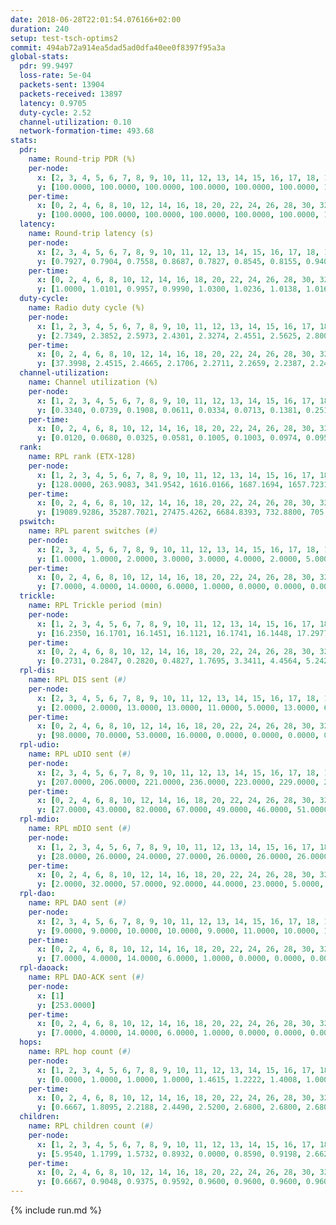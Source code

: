 ```yaml
---
date: 2018-06-28T22:01:54.076166+02:00
duration: 240
setup: test-tsch-optims2
commit: 494ab72a914ea5dad5ad0dfa40ee0f8397f95a3a
global-stats:
  pdr: 99.9497
  loss-rate: 5e-04
  packets-sent: 13904
  packets-received: 13897
  latency: 0.9705
  duty-cycle: 2.52
  channel-utilization: 0.10
  network-formation-time: 493.68
stats:
  pdr:
    name: Round-trip PDR (%)
    per-node:
      x: [2, 3, 4, 5, 6, 7, 8, 9, 10, 11, 12, 13, 14, 15, 16, 17, 18, 19, 20, 21, 22, 23, 24, 25]
      y: [100.0000, 100.0000, 100.0000, 100.0000, 100.0000, 100.0000, 100.0000, 100.0000, 100.0000, 100.0000, 100.0000, 100.0000, 100.0000, 100.0000, 100.0000, 100.0000, 100.0000, 100.0000, 98.7633, 100.0000, 100.0000, 100.0000, 100.0000, 100.0000]
    per-time:
      x: [0, 2, 4, 6, 8, 10, 12, 14, 16, 18, 20, 22, 24, 26, 28, 30, 32, 34, 36, 38, 40, 42, 44, 46, 48, 50, 52, 54, 56, 58, 60, 62, 64, 66, 68, 70, 72, 74, 76, 78, 80, 82, 84, 86, 88, 90, 92, 94, 96, 98, 100, 102, 104, 106, 108, 110, 112, 114, 116, 118, 120, 122, 124, 126, 128, 130, 132, 134, 136, 138, 140, 142, 144, 146, 148, 150, 152, 154, 156, 158, 160, 162, 164, 166, 168, 170, 172, 174, 176, 178, 180, 182, 184, 186, 188, 190, 192, 194, 196, 198, 200, 202, 204, 206, 208, 210, 212, 214, 216, 218, 220, 222, 224, 226, 228, 230]
      y: [100.0000, 100.0000, 100.0000, 100.0000, 100.0000, 100.0000, 100.0000, 100.0000, 100.0000, 100.0000, 100.0000, 100.0000, 100.0000, 100.0000, 100.0000, 100.0000, 100.0000, 100.0000, 100.0000, 100.0000, 100.0000, 100.0000, 100.0000, 100.0000, 100.0000, 100.0000, 100.0000, 100.0000, 100.0000, 100.0000, 100.0000, 100.0000, 100.0000, 100.0000, 100.0000, 100.0000, 100.0000, 100.0000, 100.0000, 100.0000, 100.0000, 100.0000, 100.0000, 100.0000, 100.0000, 100.0000, 100.0000, 94.1667, 100.0000, 100.0000, 100.0000, 100.0000, 100.0000, 100.0000, 100.0000, 100.0000, 100.0000, 100.0000, 100.0000, 100.0000, 100.0000, 100.0000, 100.0000, 100.0000, 100.0000, 100.0000, 100.0000, 100.0000, 100.0000, 100.0000, 100.0000, 100.0000, 100.0000, 100.0000, 100.0000, 100.0000, 100.0000, 100.0000, 100.0000, 100.0000, 100.0000, 100.0000, 100.0000, 100.0000, 100.0000, 100.0000, 100.0000, 100.0000, 100.0000, 100.0000, 100.0000, 100.0000, 100.0000, 100.0000, 100.0000, 100.0000, 100.0000, 100.0000, 100.0000, 100.0000, 100.0000, 100.0000, 100.0000, 100.0000, 100.0000, 100.0000, 100.0000, 100.0000, 100.0000, 100.0000, 100.0000, 100.0000, 100.0000, 100.0000, 100.0000, 100.0000]
  latency:
    name: Round-trip latency (s)
    per-node:
      x: [2, 3, 4, 5, 6, 7, 8, 9, 10, 11, 12, 13, 14, 15, 16, 17, 18, 19, 20, 21, 22, 23, 24, 25]
      y: [0.7927, 0.7904, 0.7558, 0.8687, 0.7827, 0.8545, 0.8155, 0.9404, 0.8610, 0.9013, 0.9354, 0.8837, 0.9677, 0.9694, 1.0272, 0.9884, 1.0549, 1.0504, 1.1201, 1.1186, 1.1913, 1.2098, 1.2068, 1.1875]
    per-time:
      x: [0, 2, 4, 6, 8, 10, 12, 14, 16, 18, 20, 22, 24, 26, 28, 30, 32, 34, 36, 38, 40, 42, 44, 46, 48, 50, 52, 54, 56, 58, 60, 62, 64, 66, 68, 70, 72, 74, 76, 78, 80, 82, 84, 86, 88, 90, 92, 94, 96, 98, 100, 102, 104, 106, 108, 110, 112, 114, 116, 118, 120, 122, 124, 126, 128, 130, 132, 134, 136, 138, 140, 142, 144, 146, 148, 150, 152, 154, 156, 158, 160, 162, 164, 166, 168, 170, 172, 174, 176, 178, 180, 182, 184, 186, 188, 190, 192, 194, 196, 198, 200, 202, 204, 206, 208, 210, 212, 214, 216, 218, 220, 222, 224, 226, 228, 230]
      y: [1.0000, 1.0101, 0.9957, 0.9990, 1.0300, 1.0236, 1.0138, 1.0168, 1.0304, 0.9712, 0.9792, 0.9808, 0.9942, 0.9955, 0.9909, 0.9869, 0.9703, 0.9898, 0.9619, 0.9882, 0.9781, 1.0028, 0.9749, 0.9595, 0.9658, 0.9862, 0.9683, 0.9833, 0.9617, 0.9766, 0.9843, 0.9688, 0.9792, 0.9614, 0.9728, 0.9633, 0.9866, 0.9581, 0.9792, 0.9832, 0.9599, 0.9999, 0.9386, 0.9695, 0.9719, 0.9855, 0.9783, 0.9751, 1.0235, 0.9778, 0.9455, 0.9787, 0.9629, 0.9534, 0.9978, 0.9322, 0.9499, 0.9897, 0.9597, 0.9528, 0.9651, 0.9541, 0.9342, 0.9681, 0.9461, 0.9663, 0.9576, 0.9919, 0.9486, 0.9412, 0.9750, 0.9613, 0.9444, 0.9925, 0.9519, 0.9700, 0.9714, 0.9566, 0.9889, 0.9616, 0.9702, 0.9634, 0.9708, 0.9654, 0.9570, 0.9557, 0.9540, 0.9739, 0.9470, 0.9433, 0.9380, 0.9635, 0.9686, 0.9801, 0.9603, 0.9383, 0.9588, 0.9227, 0.9761, 0.9443, 0.9508, 0.9237, 0.9434, 0.9322, 0.9352, 0.9624, 0.9637, 0.9741, 0.9641, 0.9616, 1.0208, 0.9713, 0.9545, 0.9642, 0.9638, 0.9629]
  duty-cycle:
    name: Radio duty cycle (%)
    per-node:
      x: [1, 2, 3, 4, 5, 6, 7, 8, 9, 10, 11, 12, 13, 14, 15, 16, 17, 18, 19, 20, 21, 22, 23, 24, 25]
      y: [2.7349, 2.3852, 2.5973, 2.4301, 2.3274, 2.4551, 2.5625, 2.8000, 2.3326, 2.3675, 2.3658, 2.2805, 2.5799, 2.7252, 2.4845, 2.4305, 2.4442, 2.6383, 2.5594, 2.4927, 2.4945, 2.6275, 2.4313, 2.6261, 2.4184]
    per-time:
      x: [0, 2, 4, 6, 8, 10, 12, 14, 16, 18, 20, 22, 24, 26, 28, 30, 32, 34, 36, 38, 40, 42, 44, 46, 48, 50, 52, 54, 56, 58, 60, 62, 64, 66, 68, 70, 72, 74, 76, 78, 80, 82, 84, 86, 88, 90, 92, 94, 96, 98, 100, 102, 104, 106, 108, 110, 112, 114, 116, 118, 120, 122, 124, 126, 128, 130, 132, 134, 136, 138, 140, 142, 144, 146, 148, 150, 152, 154, 156, 158, 160, 162, 164, 166, 168, 170, 172, 174, 176, 178, 180, 182, 184, 186, 188, 190, 192, 194, 196, 198, 200, 202, 204, 206, 208, 210, 212, 214, 216, 218, 220, 222, 224, 226, 228, 230, 232, 234, 236, 238]
      y: [37.3998, 2.4515, 2.4665, 2.1706, 2.2711, 2.2659, 2.2387, 2.2462, 2.2726, 2.2548, 2.2666, 2.2820, 2.2491, 2.2219, 2.2063, 2.2379, 2.2225, 2.2455, 2.2204, 2.2371, 2.2063, 2.2268, 2.2208, 2.2159, 2.2162, 2.2331, 2.2118, 2.1930, 2.2069, 2.2045, 2.2027, 2.2066, 2.1987, 2.2080, 2.1933, 2.1942, 2.1890, 2.1974, 2.2021, 2.2101, 2.2106, 2.1829, 2.2021, 2.2047, 2.1837, 2.2159, 2.1804, 2.1996, 2.1859, 2.2111, 2.2088, 2.2903, 2.3542, 2.2049, 2.1774, 2.2103, 2.1948, 2.1943, 2.2247, 2.1627, 2.1832, 2.2070, 2.2058, 2.1882, 2.1912, 2.1843, 2.1645, 2.1781, 2.1879, 2.1861, 2.2041, 2.2132, 2.1870, 2.1674, 2.1858, 2.1860, 2.1849, 2.6195, 2.4579, 2.5757, 2.3792, 2.1835, 2.2023, 2.1835, 2.1838, 2.1920, 2.1965, 2.1871, 2.1803, 2.1851, 2.1827, 2.1878, 2.1934, 2.1745, 2.1624, 2.1907, 2.1838, 2.2159, 2.1931, 2.2009, 2.1900, 2.1681, 2.1830, 2.1890, 2.2047, 2.1791, 2.2058, 2.1920, 2.1989, 2.2091, 2.2029, 2.1953, 2.1856, 2.1961, 2.2244, 2.2179, 2.1892, 2.1919, 2.1914, 2.1787]
  channel-utilization:
    name: Channel utilization (%)
    per-node:
      x: [1, 2, 3, 4, 5, 6, 7, 8, 9, 10, 11, 12, 13, 14, 15, 16, 17, 18, 19, 20, 21, 22, 23, 24, 25]
      y: [0.3340, 0.0739, 0.1908, 0.0611, 0.0334, 0.0713, 0.1381, 0.2515, 0.0342, 0.0499, 0.0432, 0.0352, 0.1046, 0.1724, 0.1142, 0.0468, 0.0346, 0.1064, 0.0785, 0.0500, 0.0438, 0.0444, 0.0343, 0.0370, 0.0334]
    per-time:
      x: [0, 2, 4, 6, 8, 10, 12, 14, 16, 18, 20, 22, 24, 26, 28, 30, 32, 34, 36, 38, 40, 42, 44, 46, 48, 50, 52, 54, 56, 58, 60, 62, 64, 66, 68, 70, 72, 74, 76, 78, 80, 82, 84, 86, 88, 90, 92, 94, 96, 98, 100, 102, 104, 106, 108, 110, 112, 114, 116, 118, 120, 122, 124, 126, 128, 130, 132, 134, 136, 138, 140, 142, 144, 146, 148, 150, 152, 154, 156, 158, 160, 162, 164, 166, 168, 170, 172, 174, 176, 178, 180, 182, 184, 186, 188, 190, 192, 194, 196, 198, 200, 202, 204, 206, 208, 210, 212, 214, 216, 218, 220, 222, 224, 226, 228, 230, 232, 234, 236, 238]
      y: [0.0120, 0.0680, 0.0325, 0.0581, 0.1005, 0.1003, 0.0974, 0.0956, 0.1069, 0.1021, 0.1049, 0.1078, 0.1009, 0.0917, 0.0888, 0.0959, 0.0930, 0.0978, 0.0922, 0.0954, 0.0844, 0.0939, 0.0911, 0.0906, 0.0903, 0.0951, 0.0892, 0.0841, 0.0886, 0.0861, 0.0888, 0.0884, 0.0851, 0.0871, 0.0844, 0.0849, 0.0811, 0.0830, 0.0880, 0.0880, 0.0875, 0.0820, 0.0868, 0.0863, 0.0792, 0.0910, 0.0789, 0.0869, 0.0812, 0.0935, 0.0885, 0.1143, 0.1038, 0.0870, 0.0800, 0.0894, 0.0844, 0.0844, 0.0936, 0.0738, 0.0807, 0.0892, 0.0899, 0.0823, 0.0847, 0.0825, 0.0744, 0.0821, 0.0840, 0.0837, 0.0863, 0.0909, 0.0847, 0.0767, 0.0842, 0.0843, 0.0822, 0.2124, 0.1060, 0.1507, 0.0802, 0.0812, 0.0899, 0.0832, 0.0830, 0.0853, 0.0871, 0.0832, 0.0824, 0.0843, 0.0796, 0.0844, 0.0872, 0.0802, 0.0748, 0.0848, 0.0819, 0.0952, 0.0876, 0.0894, 0.0863, 0.0784, 0.0839, 0.0851, 0.0890, 0.0800, 0.0881, 0.0832, 0.0862, 0.0911, 0.0887, 0.0857, 0.0842, 0.0871, 0.0951, 0.0924, 0.0835, 0.0859, 0.0842, 0.0813]
  rank:
    name: RPL rank (ETX-128)
    per-node:
      x: [1, 2, 3, 4, 5, 6, 7, 8, 9, 10, 11, 12, 13, 14, 15, 16, 17, 18, 19, 20, 21, 22, 23, 24, 25]
      y: [128.0000, 263.9083, 341.9542, 1616.0166, 1687.1694, 1657.7231, 277.9138, 1628.0166, 753.4321, 682.3237, 741.1029, 465.6230, 451.2939, 1798.4835, 785.8601, 1917.7231, 2176.5244, 1961.7119, 893.0921, 2281.0392, 1526.5287, 1043.6543, 1630.1000, 807.1506, 1668.6449]
    per-time:
      x: [0, 2, 4, 6, 8, 10, 12, 14, 16, 18, 20, 22, 24, 26, 28, 30, 32, 34, 36, 38, 40, 42, 44, 46, 48, 50, 52, 54, 56, 58, 60, 62, 64, 66, 68, 70, 72, 74, 76, 78, 80, 82, 84, 86, 88, 90, 92, 94, 96, 98, 100, 102, 104, 106, 108, 110, 112, 114, 116, 118, 120, 122, 124, 126, 128, 130, 132, 134, 136, 138, 140, 142, 144, 146, 148, 150, 152, 154, 156, 158, 160, 162, 164, 166, 168, 170, 172, 174, 176, 178, 180, 182, 184, 186, 188, 190, 192, 194, 196, 198, 200, 202, 204, 206, 208, 210, 212, 214, 216, 218, 220, 222, 224, 226, 228, 230, 232, 234, 236, 238]
      y: [19089.9286, 35287.7021, 27475.4262, 6684.8393, 732.8800, 705.4118, 677.8800, 652.9600, 657.1765, 659.2353, 629.9400, 618.2453, 593.9216, 597.0400, 585.3333, 609.3077, 583.0000, 589.3137, 584.2000, 580.8039, 571.6667, 559.3800, 565.1800, 559.2308, 542.3462, 547.3725, 550.6000, 538.5385, 530.7736, 499.3200, 498.8039, 491.4200, 499.1800, 495.1765, 502.5600, 492.1176, 495.2200, 494.8800, 492.6275, 494.5769, 486.3400, 483.4510, 477.7059, 482.4706, 482.4000, 506.9800, 509.2200, 516.0000, 494.9800, 503.6731, 531.4138, 3887.8333, 488.9600, 488.8800, 481.3600, 478.4800, 482.8462, 481.7451, 480.9000, 482.5490, 475.7000, 466.0400, 466.1400, 461.1765, 450.0400, 455.2200, 449.3000, 452.7059, 443.9400, 442.4000, 442.8000, 442.1569, 434.6600, 433.2200, 433.4808, 430.4314, 429.2400, 302.6529, 276.6934, 271.2024, 320.0000, 437.0000, 438.7200, 437.0200, 435.5000, 443.6200, 446.6600, 443.1200, 449.4000, 447.5200, 439.7451, 441.0200, 456.7600, 466.2400, 467.2200, 468.8431, 477.0962, 487.4314, 490.2000, 500.3400, 499.1400, 509.6600, 519.7059, 527.3654, 514.0784, 516.6792, 506.9600, 496.4902, 477.9615, 472.7800, 473.4902, 468.5294, 464.8824, 472.9245, 454.9216, 451.0800, 452.2157, 455.6400, 453.4314, 462.7660]
  pswitch:
    name: RPL parent switches (#)
    per-node:
      x: [2, 3, 4, 5, 6, 7, 8, 9, 10, 11, 12, 13, 14, 15, 16, 17, 18, 19, 20, 21, 22, 23, 24, 25]
      y: [1.0000, 1.0000, 2.0000, 3.0000, 3.0000, 4.0000, 2.0000, 5.0000, 3.0000, 5.0000, 6.0000, 7.0000, 4.0000, 5.0000, 4.0000, 8.0000, 5.0000, 2.0000, 16.0000, 7.0000, 8.0000, 3.0000, 5.0000, 8.0000]
    per-time:
      x: [0, 2, 4, 6, 8, 10, 12, 14, 16, 18, 20, 22, 24, 26, 28, 30, 32, 34, 36, 38, 40, 42, 44, 46, 48, 50, 52, 54, 56, 58, 60, 62, 64, 66, 68, 70, 72, 74, 76, 78, 80, 82, 84, 86, 88, 90, 92, 94, 96, 98, 100, 102, 104, 106, 108, 110, 112, 114, 116, 118, 120, 122, 124, 126, 128, 130, 132, 134, 136, 138, 140, 142, 144, 146, 148, 150, 152, 154, 156, 158, 160, 162, 164, 166, 168, 170, 172, 174, 176, 178, 180, 182, 184, 186, 188, 190, 192, 194, 196, 198, 200, 202, 204, 206, 208, 210, 212, 214, 216, 218, 220, 222, 224, 226, 228, 230, 232, 234, 236]
      y: [7.0000, 4.0000, 14.0000, 6.0000, 1.0000, 0.0000, 0.0000, 0.0000, 1.0000, 1.0000, 0.0000, 3.0000, 1.0000, 0.0000, 0.0000, 3.0000, 1.0000, 1.0000, 0.0000, 1.0000, 0.0000, 0.0000, 1.0000, 2.0000, 1.0000, 1.0000, 1.0000, 1.0000, 3.0000, 0.0000, 1.0000, 0.0000, 0.0000, 1.0000, 0.0000, 1.0000, 0.0000, 0.0000, 1.0000, 2.0000, 0.0000, 1.0000, 1.0000, 1.0000, 0.0000, 0.0000, 0.0000, 1.0000, 1.0000, 1.0000, 12.0000, 4.0000, 0.0000, 0.0000, 0.0000, 0.0000, 2.0000, 1.0000, 0.0000, 1.0000, 0.0000, 0.0000, 1.0000, 0.0000, 0.0000, 0.0000, 0.0000, 1.0000, 0.0000, 0.0000, 0.0000, 1.0000, 0.0000, 0.0000, 3.0000, 0.0000, 0.0000, 1.0000, 0.0000, 0.0000, 0.0000, 0.0000, 0.0000, 0.0000, 0.0000, 0.0000, 0.0000, 0.0000, 0.0000, 0.0000, 1.0000, 0.0000, 0.0000, 0.0000, 0.0000, 1.0000, 3.0000, 0.0000, 0.0000, 0.0000, 0.0000, 1.0000, 2.0000, 1.0000, 0.0000, 3.0000, 0.0000, 1.0000, 2.0000, 0.0000, 1.0000, 2.0000, 1.0000, 2.0000, 1.0000, 0.0000, 1.0000, 0.0000, 1.0000]
  trickle:
    name: RPL Trickle period (min)
    per-node:
      x: [1, 2, 3, 4, 5, 6, 7, 8, 9, 10, 11, 12, 13, 14, 15, 16, 17, 18, 19, 20, 21, 22, 23, 24, 25]
      y: [16.2350, 16.1701, 16.1451, 16.1121, 16.1741, 16.1448, 17.2977, 16.0962, 16.2132, 16.1495, 16.1784, 16.2363, 16.2413, 16.2260, 16.1604, 16.2249, 16.1975, 16.1233, 16.2823, 14.9266, 16.3068, 16.3806, 16.2509, 16.4617, 16.2759]
    per-time:
      x: [0, 2, 4, 6, 8, 10, 12, 14, 16, 18, 20, 22, 24, 26, 28, 30, 32, 34, 36, 38, 40, 42, 44, 46, 48, 50, 52, 54, 56, 58, 60, 62, 64, 66, 68, 70, 72, 74, 76, 78, 80, 82, 84, 86, 88, 90, 92, 94, 96, 98, 100, 102, 104, 106, 108, 110, 112, 114, 116, 118, 120, 122, 124, 126, 128, 130, 132, 134, 136, 138, 140, 142, 144, 146, 148, 150, 152, 154, 156, 158, 160, 162, 164, 166, 168, 170, 172, 174, 176, 178, 180, 182, 184, 186, 188, 190, 192, 194, 196, 198, 200, 202, 204, 206, 208, 210, 212, 214, 216, 218, 220, 222, 224, 226, 228, 230, 232, 234, 236, 238]
      y: [0.2731, 0.2847, 0.2820, 0.4827, 1.7695, 3.3411, 4.4564, 5.2429, 8.7381, 8.7381, 8.7381, 9.2327, 17.1336, 17.4763, 17.4763, 17.4763, 17.4763, 17.4763, 17.4763, 17.4763, 17.4763, 17.4763, 17.4763, 17.4763, 17.4763, 17.4763, 17.4763, 17.4763, 17.4763, 17.4763, 17.4763, 17.4763, 17.4763, 17.4763, 17.4763, 17.4763, 17.4763, 17.4763, 17.4763, 17.4763, 17.4763, 17.4763, 17.4763, 17.4763, 17.4763, 17.4763, 17.4763, 17.4763, 17.4763, 17.4763, 17.4763, 14.6455, 16.8100, 16.8646, 16.9520, 16.9520, 17.1402, 17.1336, 17.1267, 17.1336, 17.3015, 17.4763, 17.4763, 17.4763, 17.4763, 17.4763, 17.4763, 17.4763, 17.4763, 17.4763, 17.4763, 17.4763, 17.4763, 17.4763, 17.4763, 17.4763, 17.4763, 17.4763, 17.4763, 17.4763, 17.4763, 17.4763, 17.4763, 17.4763, 17.4763, 17.4763, 17.4763, 17.4763, 17.4763, 17.4763, 17.4763, 17.4763, 17.4763, 17.4763, 17.4763, 17.4763, 17.4763, 17.4763, 17.4763, 17.4763, 17.4763, 17.4763, 17.4763, 17.4763, 17.4763, 17.4763, 17.4763, 17.4763, 17.4763, 17.4763, 17.4763, 17.4763, 17.4763, 17.4763, 17.4763, 17.4763, 17.4763, 17.4763, 17.4763, 17.4763]
  rpl-dis:
    name: RPL DIS sent (#)
    per-node:
      x: [2, 3, 4, 5, 6, 7, 8, 9, 10, 11, 12, 13, 14, 15, 16, 17, 18, 19, 20, 21, 22, 23, 24, 25]
      y: [2.0000, 2.0000, 13.0000, 13.0000, 11.0000, 5.0000, 13.0000, 6.0000, 6.0000, 8.0000, 5.0000, 6.0000, 14.0000, 6.0000, 15.0000, 15.0000, 16.0000, 8.0000, 14.0000, 12.0000, 12.0000, 13.0000, 12.0000, 11.0000]
    per-time:
      x: [0, 2, 4, 6, 8, 10, 12, 14, 16, 18, 20, 22, 24, 26, 28, 30, 32, 34, 36, 38, 40, 42, 44, 46, 48, 50, 52, 54, 56, 58, 60, 62, 64, 66, 68, 70, 72, 74, 76, 78, 80, 82, 84, 86, 88, 90, 92, 94, 96, 98, 100, 102]
      y: [98.0000, 70.0000, 53.0000, 16.0000, 0.0000, 0.0000, 0.0000, 0.0000, 0.0000, 0.0000, 0.0000, 0.0000, 0.0000, 0.0000, 0.0000, 0.0000, 0.0000, 0.0000, 0.0000, 0.0000, 0.0000, 0.0000, 0.0000, 0.0000, 0.0000, 0.0000, 0.0000, 0.0000, 0.0000, 0.0000, 0.0000, 0.0000, 0.0000, 0.0000, 0.0000, 0.0000, 0.0000, 0.0000, 0.0000, 0.0000, 0.0000, 0.0000, 0.0000, 0.0000, 0.0000, 0.0000, 0.0000, 0.0000, 0.0000, 0.0000, 0.0000, 1.0000]
  rpl-udio:
    name: RPL uDIO sent (#)
    per-node:
      x: [2, 3, 4, 5, 6, 7, 8, 9, 10, 11, 12, 13, 14, 15, 16, 17, 18, 19, 20, 21, 22, 23, 24, 25]
      y: [207.0000, 206.0000, 221.0000, 236.0000, 223.0000, 229.0000, 208.0000, 220.0000, 236.0000, 211.0000, 243.0000, 215.0000, 196.0000, 211.0000, 225.0000, 227.0000, 186.0000, 221.0000, 239.0000, 228.0000, 224.0000, 215.0000, 200.0000, 200.0000]
    per-time:
      x: [0, 2, 4, 6, 8, 10, 12, 14, 16, 18, 20, 22, 24, 26, 28, 30, 32, 34, 36, 38, 40, 42, 44, 46, 48, 50, 52, 54, 56, 58, 60, 62, 64, 66, 68, 70, 72, 74, 76, 78, 80, 82, 84, 86, 88, 90, 92, 94, 96, 98, 100, 102, 104, 106, 108, 110, 112, 114, 116, 118, 120, 122, 124, 126, 128, 130, 132, 134, 136, 138, 140, 142, 144, 146, 148, 150, 152, 154, 156, 158, 160, 162, 164, 166, 168, 170, 172, 174, 176, 178, 180, 182, 184, 186, 188, 190, 192, 194, 196, 198, 200, 202, 204, 206, 208, 210, 212, 214, 216, 218, 220, 222, 224, 226, 228, 230, 232, 234, 236, 238, 240]
      y: [27.0000, 43.0000, 82.0000, 67.0000, 49.0000, 46.0000, 51.0000, 53.0000, 48.0000, 49.0000, 50.0000, 43.0000, 48.0000, 41.0000, 48.0000, 50.0000, 52.0000, 43.0000, 40.0000, 38.0000, 42.0000, 39.0000, 57.0000, 46.0000, 47.0000, 47.0000, 37.0000, 35.0000, 36.0000, 49.0000, 45.0000, 46.0000, 47.0000, 37.0000, 40.0000, 29.0000, 42.0000, 42.0000, 51.0000, 49.0000, 38.0000, 34.0000, 29.0000, 41.0000, 47.0000, 47.0000, 51.0000, 43.0000, 42.0000, 38.0000, 32.0000, 36.0000, 50.0000, 47.0000, 46.0000, 52.0000, 35.0000, 36.0000, 35.0000, 42.0000, 48.0000, 48.0000, 44.0000, 44.0000, 40.0000, 35.0000, 40.0000, 51.0000, 48.0000, 49.0000, 44.0000, 44.0000, 36.0000, 37.0000, 45.0000, 46.0000, 46.0000, 58.0000, 45.0000, 38.0000, 39.0000, 43.0000, 48.0000, 48.0000, 48.0000, 41.0000, 43.0000, 36.0000, 41.0000, 48.0000, 48.0000, 52.0000, 46.0000, 45.0000, 38.0000, 36.0000, 48.0000, 46.0000, 44.0000, 52.0000, 50.0000, 36.0000, 44.0000, 34.0000, 42.0000, 43.0000, 50.0000, 43.0000, 43.0000, 34.0000, 30.0000, 39.0000, 44.0000, 46.0000, 48.0000, 47.0000, 39.0000, 36.0000, 36.0000, 15.0000, 0.0000]
  rpl-mdio:
    name: RPL mDIO sent (#)
    per-node:
      x: [1, 2, 3, 4, 5, 6, 7, 8, 9, 10, 11, 12, 13, 14, 15, 16, 17, 18, 19, 20, 21, 22, 23, 24, 25]
      y: [28.0000, 26.0000, 24.0000, 27.0000, 26.0000, 26.0000, 26.0000, 30.0000, 24.0000, 27.0000, 23.0000, 24.0000, 24.0000, 27.0000, 22.0000, 25.0000, 27.0000, 22.0000, 21.0000, 26.0000, 20.0000, 20.0000, 20.0000, 21.0000, 20.0000]
    per-time:
      x: [0, 2, 4, 6, 8, 10, 12, 14, 16, 18, 20, 22, 24, 26, 28, 30, 32, 34, 36, 38, 40, 42, 44, 46, 48, 50, 52, 54, 56, 58, 60, 62, 64, 66, 68, 70, 72, 74, 76, 78, 80, 82, 84, 86, 88, 90, 92, 94, 96, 98, 100, 102, 104, 106, 108, 110, 112, 114, 116, 118, 120, 122, 124, 126, 128, 130, 132, 134, 136, 138, 140, 142, 144, 146, 148, 150, 152, 154, 156, 158, 160, 162, 164, 166, 168, 170, 172, 174, 176, 178, 180, 182, 184, 186, 188, 190, 192, 194, 196, 198, 200, 202, 204, 206, 208, 210, 212, 214, 216, 218, 220, 222, 224, 226, 228, 230, 232, 234, 236]
      y: [2.0000, 32.0000, 57.0000, 92.0000, 44.0000, 23.0000, 5.0000, 19.0000, 1.0000, 1.0000, 12.0000, 8.0000, 4.0000, 0.0000, 0.0000, 0.0000, 4.0000, 5.0000, 4.0000, 5.0000, 7.0000, 0.0000, 0.0000, 0.0000, 0.0000, 7.0000, 6.0000, 4.0000, 6.0000, 2.0000, 0.0000, 0.0000, 0.0000, 2.0000, 7.0000, 5.0000, 5.0000, 6.0000, 0.0000, 0.0000, 0.0000, 0.0000, 1.0000, 6.0000, 4.0000, 3.0000, 10.0000, 1.0000, 0.0000, 0.0000, 0.0000, 4.0000, 9.0000, 7.0000, 2.0000, 8.0000, 0.0000, 0.0000, 0.0000, 2.0000, 5.0000, 7.0000, 3.0000, 5.0000, 3.0000, 0.0000, 1.0000, 0.0000, 2.0000, 4.0000, 9.0000, 3.0000, 5.0000, 1.0000, 0.0000, 0.0000, 1.0000, 5.0000, 3.0000, 4.0000, 10.0000, 2.0000, 1.0000, 0.0000, 0.0000, 1.0000, 3.0000, 7.0000, 3.0000, 6.0000, 4.0000, 0.0000, 0.0000, 0.0000, 1.0000, 4.0000, 8.0000, 3.0000, 6.0000, 3.0000, 0.0000, 0.0000, 0.0000, 1.0000, 8.0000, 4.0000, 4.0000, 5.0000, 3.0000, 0.0000, 0.0000, 0.0000, 3.0000, 3.0000, 8.0000, 5.0000, 6.0000, 0.0000, 1.0000]
  rpl-dao:
    name: RPL DAO sent (#)
    per-node:
      x: [2, 3, 4, 5, 6, 7, 8, 9, 10, 11, 12, 13, 14, 15, 16, 17, 18, 19, 20, 21, 22, 23, 24, 25]
      y: [9.0000, 9.0000, 10.0000, 10.0000, 9.0000, 11.0000, 10.0000, 10.0000, 10.0000, 11.0000, 12.0000, 12.0000, 10.0000, 12.0000, 11.0000, 12.0000, 11.0000, 9.0000, 22.0000, 10.0000, 11.0000, 10.0000, 11.0000, 13.0000]
    per-time:
      x: [0, 2, 4, 6, 8, 10, 12, 14, 16, 18, 20, 22, 24, 26, 28, 30, 32, 34, 36, 38, 40, 42, 44, 46, 48, 50, 52, 54, 56, 58, 60, 62, 64, 66, 68, 70, 72, 74, 76, 78, 80, 82, 84, 86, 88, 90, 92, 94, 96, 98, 100, 102, 104, 106, 108, 110, 112, 114, 116, 118, 120, 122, 124, 126, 128, 130, 132, 134, 136, 138, 140, 142, 144, 146, 148, 150, 152, 154, 156, 158, 160, 162, 164, 166, 168, 170, 172, 174, 176, 178, 180, 182, 184, 186, 188, 190, 192, 194, 196, 198, 200, 202, 204, 206, 208, 210, 212, 214, 216, 218, 220, 222, 224, 226, 228, 230, 232, 234, 236, 238]
      y: [7.0000, 4.0000, 14.0000, 6.0000, 1.0000, 0.0000, 0.0000, 0.0000, 1.0000, 1.0000, 0.0000, 3.0000, 1.0000, 0.0000, 5.0000, 3.0000, 6.0000, 5.0000, 0.0000, 1.0000, 0.0000, 0.0000, 2.0000, 2.0000, 1.0000, 2.0000, 2.0000, 2.0000, 5.0000, 3.0000, 2.0000, 5.0000, 1.0000, 1.0000, 1.0000, 1.0000, 1.0000, 0.0000, 3.0000, 2.0000, 1.0000, 3.0000, 4.0000, 4.0000, 0.0000, 5.0000, 2.0000, 1.0000, 2.0000, 2.0000, 13.0000, 3.0000, 0.0000, 1.0000, 1.0000, 2.0000, 4.0000, 5.0000, 1.0000, 3.0000, 0.0000, 1.0000, 1.0000, 3.0000, 1.0000, 1.0000, 0.0000, 2.0000, 0.0000, 2.0000, 5.0000, 5.0000, 2.0000, 0.0000, 6.0000, 0.0000, 1.0000, 4.0000, 1.0000, 1.0000, 0.0000, 1.0000, 0.0000, 1.0000, 3.0000, 5.0000, 2.0000, 0.0000, 3.0000, 2.0000, 2.0000, 4.0000, 1.0000, 1.0000, 0.0000, 2.0000, 3.0000, 0.0000, 2.0000, 3.0000, 3.0000, 2.0000, 3.0000, 2.0000, 1.0000, 5.0000, 1.0000, 1.0000, 2.0000, 1.0000, 2.0000, 3.0000, 2.0000, 4.0000, 5.0000, 0.0000, 2.0000, 2.0000, 2.0000, 0.0000]
  rpl-daoack:
    name: RPL DAO-ACK sent (#)
    per-node:
      x: [1]
      y: [253.0000]
    per-time:
      x: [0, 2, 4, 6, 8, 10, 12, 14, 16, 18, 20, 22, 24, 26, 28, 30, 32, 34, 36, 38, 40, 42, 44, 46, 48, 50, 52, 54, 56, 58, 60, 62, 64, 66, 68, 70, 72, 74, 76, 78, 80, 82, 84, 86, 88, 90, 92, 94, 96, 98, 100, 102, 104, 106, 108, 110, 112, 114, 116, 118, 120, 122, 124, 126, 128, 130, 132, 134, 136, 138, 140, 142, 144, 146, 148, 150, 152, 154, 156, 158, 160, 162, 164, 166, 168, 170, 172, 174, 176, 178, 180, 182, 184, 186, 188, 190, 192, 194, 196, 198, 200, 202, 204, 206, 208, 210, 212, 214, 216, 218, 220, 222, 224, 226, 228, 230, 232, 234, 236, 238]
      y: [7.0000, 4.0000, 14.0000, 6.0000, 1.0000, 0.0000, 0.0000, 0.0000, 1.0000, 1.0000, 0.0000, 3.0000, 1.0000, 0.0000, 5.0000, 3.0000, 6.0000, 5.0000, 0.0000, 1.0000, 0.0000, 0.0000, 2.0000, 2.0000, 1.0000, 2.0000, 2.0000, 2.0000, 5.0000, 3.0000, 3.0000, 4.0000, 1.0000, 1.0000, 1.0000, 1.0000, 1.0000, 0.0000, 3.0000, 2.0000, 1.0000, 3.0000, 4.0000, 4.0000, 0.0000, 5.0000, 2.0000, 1.0000, 2.0000, 2.0000, 3.0000, 1.0000, 0.0000, 1.0000, 1.0000, 2.0000, 4.0000, 5.0000, 1.0000, 3.0000, 0.0000, 1.0000, 1.0000, 3.0000, 1.0000, 1.0000, 0.0000, 2.0000, 1.0000, 1.0000, 5.0000, 5.0000, 2.0000, 0.0000, 6.0000, 0.0000, 1.0000, 4.0000, 1.0000, 1.0000, 0.0000, 1.0000, 0.0000, 1.0000, 3.0000, 5.0000, 2.0000, 0.0000, 3.0000, 2.0000, 2.0000, 4.0000, 1.0000, 1.0000, 0.0000, 2.0000, 3.0000, 0.0000, 2.0000, 3.0000, 3.0000, 2.0000, 3.0000, 2.0000, 1.0000, 5.0000, 1.0000, 1.0000, 2.0000, 1.0000, 2.0000, 3.0000, 2.0000, 4.0000, 5.0000, 0.0000, 2.0000, 2.0000, 2.0000, 0.0000]
  hops:
    name: RPL hop count (#)
    per-node:
      x: [1, 2, 3, 4, 5, 6, 7, 8, 9, 10, 11, 12, 13, 14, 15, 16, 17, 18, 19, 20, 21, 22, 23, 24, 25]
      y: [0.0000, 1.0000, 1.0000, 1.0000, 1.4615, 1.2222, 1.4008, 1.0000, 2.2489, 2.0000, 2.2110, 2.0000, 2.0000, 2.2618, 2.1055, 2.5923, 2.4267, 3.0944, 3.0636, 3.6111, 3.5043, 3.9017, 4.1325, 4.0684, 4.0769]
    per-time:
      x: [0, 2, 4, 6, 8, 10, 12, 14, 16, 18, 20, 22, 24, 26, 28, 30, 32, 34, 36, 38, 40, 42, 44, 46, 48, 50, 52, 54, 56, 58, 60, 62, 64, 66, 68, 70, 72, 74, 76, 78, 80, 82, 84, 86, 88, 90, 92, 94, 96, 98, 100, 102, 104, 106, 108, 110, 112, 114, 116, 118, 120, 122, 124, 126, 128, 130, 132, 134, 136, 138, 140, 142, 144, 146, 148, 150, 152, 154, 156, 158, 160, 162, 164, 166, 168, 170, 172, 174, 176, 178, 180, 182, 184, 186, 188, 190, 192, 194, 196, 198, 200, 202, 204, 206, 208, 210, 212, 214, 216, 218, 220, 222, 224, 226, 228, 230, 232, 234, 236, 238]
      y: [0.6667, 1.8095, 2.2188, 2.4490, 2.5200, 2.6800, 2.6800, 2.6800, 2.6800, 2.7000, 2.7200, 2.6600, 2.5200, 2.4000, 2.4000, 2.4000, 2.4000, 2.4000, 2.4000, 2.4000, 2.3600, 2.3600, 2.3200, 2.3200, 2.2800, 2.2800, 2.2400, 2.2400, 2.2200, 2.2000, 2.2000, 2.2000, 2.2000, 2.2000, 2.2000, 2.1800, 2.1600, 2.1600, 2.1600, 2.2400, 2.2400, 2.2000, 2.2000, 2.1800, 2.1600, 2.1600, 2.1600, 2.1800, 2.2000, 2.2800, 2.2800, 2.3200, 2.3200, 2.3200, 2.3200, 2.3200, 2.3000, 2.2800, 2.2800, 2.2600, 2.2400, 2.2400, 2.2400, 2.2400, 2.2400, 2.2400, 2.2400, 2.2400, 2.2400, 2.2400, 2.2400, 2.2400, 2.2400, 2.2400, 2.2400, 2.2400, 2.2400, 2.2200, 2.2000, 2.2000, 2.2000, 2.2000, 2.2000, 2.2000, 2.2000, 2.2000, 2.2000, 2.2000, 2.2000, 2.2000, 2.2000, 2.2000, 2.2000, 2.2000, 2.2000, 2.2000, 2.3800, 2.3200, 2.3200, 2.3200, 2.3200, 2.3200, 2.5200, 2.4800, 2.2000, 2.2800, 2.3200, 2.3400, 2.3600, 2.3600, 2.3400, 2.3200, 2.3200, 2.2800, 2.2800, 2.2800, 2.2600, 2.2400, 2.2800, 2.2800]
  children:
    name: RPL children count (#)
    per-node:
      x: [1, 2, 3, 4, 5, 6, 7, 8, 9, 10, 11, 12, 13, 14, 15, 16, 17, 18, 19, 20, 21, 22, 23, 24, 25]
      y: [5.9540, 1.1799, 1.5732, 0.8932, 0.0000, 0.8590, 0.9198, 2.6624, 0.0000, 0.5781, 0.0633, 0.0127, 1.1350, 1.7425, 1.4768, 0.2918, 0.0000, 2.4635, 1.3390, 0.3034, 0.2692, 0.1538, 0.0000, 0.0171, 0.0000]
    per-time:
      x: [0, 2, 4, 6, 8, 10, 12, 14, 16, 18, 20, 22, 24, 26, 28, 30, 32, 34, 36, 38, 40, 42, 44, 46, 48, 50, 52, 54, 56, 58, 60, 62, 64, 66, 68, 70, 72, 74, 76, 78, 80, 82, 84, 86, 88, 90, 92, 94, 96, 98, 100, 102, 104, 106, 108, 110, 112, 114, 116, 118, 120, 122, 124, 126, 128, 130, 132, 134, 136, 138, 140, 142, 144, 146, 148, 150, 152, 154, 156, 158, 160, 162, 164, 166, 168, 170, 172, 174, 176, 178, 180, 182, 184, 186, 188, 190, 192, 194, 196, 198, 200, 202, 204, 206, 208, 210, 212, 214, 216, 218, 220, 222, 224, 226, 228, 230, 232, 234, 236, 238]
      y: [0.6667, 0.9048, 0.9375, 0.9592, 0.9600, 0.9600, 0.9600, 0.9600, 0.9600, 0.9600, 0.9600, 0.9600, 0.9600, 0.9600, 0.9600, 0.9600, 0.9600, 0.9600, 0.9600, 0.9600, 0.9600, 0.9600, 0.9600, 0.9600, 0.9600, 0.9600, 0.9600, 0.9600, 0.9600, 0.9600, 0.9600, 0.9600, 0.9600, 0.9600, 0.9600, 0.9600, 0.9600, 0.9600, 0.9600, 0.9600, 0.9600, 0.9600, 0.9600, 0.9600, 0.9600, 0.9600, 0.9600, 0.9600, 0.9600, 0.9600, 0.9600, 0.9600, 0.9600, 0.9600, 0.9600, 0.9600, 0.9600, 0.9600, 0.9600, 0.9600, 0.9600, 0.9600, 0.9600, 0.9600, 0.9600, 0.9600, 0.9600, 0.9600, 0.9600, 0.9600, 0.9600, 0.9600, 0.9600, 0.9600, 0.9600, 0.9600, 0.9600, 0.9600, 0.9600, 0.9600, 0.9600, 0.9600, 0.9600, 0.9600, 0.9600, 0.9600, 0.9600, 0.9600, 0.9600, 0.9600, 0.9600, 0.9600, 0.9600, 0.9600, 0.9600, 0.9600, 0.9600, 0.9600, 0.9600, 0.9600, 0.9600, 0.9600, 0.9600, 0.9600, 0.9600, 0.9600, 0.9600, 0.9600, 0.9600, 0.9600, 0.9600, 0.9600, 0.9600, 0.9600, 0.9600, 0.9600, 0.9600, 0.9600, 0.9600, 0.9600]
---
```


{% include run.md %}
